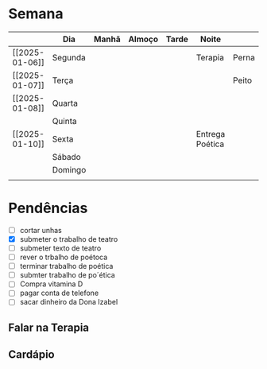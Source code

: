 # Semana
|                | **Dia** | Manhã | Almoço | Tarde | Noite           |       |
| -------------- | ------- | ----- | ------ | ----- | --------------- | ----- |
| [[2025-01-06]] | Segunda |       |        |       | Terapia         | Perna |
| [[2025-01-07]] | Terça   |       |        |       |                 | Peito |
| [[2025-01-08]] | Quarta  |       |        |       |                 |       |
|                | Quinta  |       |        |       |                 |       |
| [[2025-01-10]] | Sexta   |       |        |       | Entrega Poética |       |
|                | Sábado  |       |        |       |                 |       |
|                | Domingo |       |        |       |                 |       |
|                |         |       |        |       |                 |       |

# Pendências
- [ ] cortar unhas
- [x] submeter o trabalho de teatro
- [ ] submeter texto de teatro
- [ ] rever o trbalho de poétoca
- [ ] terminar trabalho de poética
- [ ] submter trabalho de po´ética
- [ ] Compra vitamina D
- [ ] pagar conta de telefone
- [ ] sacar dinheiro da Dona Izabel 

## Falar na Terapia

## Cardápio

